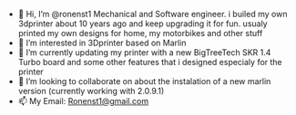 - 👋 Hi, I’m @ronenst1 Mechanical and Software engineer. i builed my own 3dprinter about 10 years ago and keep upgrading it for fun. usualy printed my own designs for home, my motorbikes and other stuff
- 👀 I’m interested in 3Dprinter based on Marlin
- 🌱 I’m currently updating my printer with a new BigTreeTech SKR 1.4 Turbo board and some other features that i designed especialy for the printer
- 💞️ I’m looking to collaborate on about the instalation of a new marlin version (currently working with 2.0.9.1)
- 📫 My Email: Ronenst1@gmail.com

<!---
ronenst1/ronenst1 is a ✨ special ✨ repository because its `README.md` (this file) appears on your GitHub profile.
You can click the Preview link to take a look at your changes.
--->
